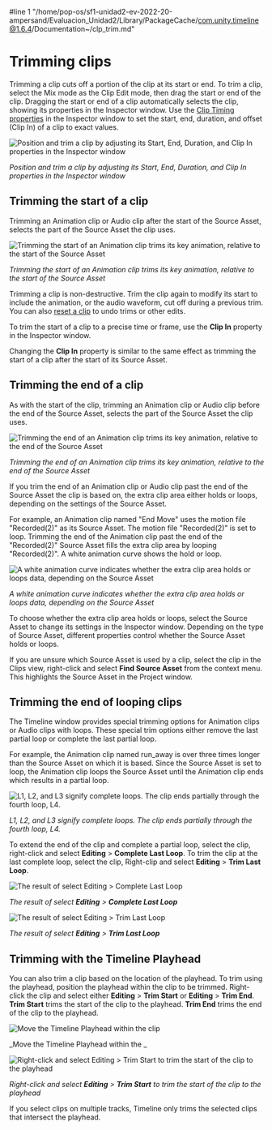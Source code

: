 #line 1 "/home/pop-os/sf1-unidad2-ev-2022-20-ampersand/Evaluacion_Unidad2/Library/PackageCache/com.unity.timeline@1.6.4/Documentation~/clp_trim.md"
# Trimming clips

Trimming a clip cuts off a portion of the clip at its start or end. To trim a clip, select the Mix mode as the Clip Edit mode, then drag the start or end of the clip. Dragging the start or end of a clip automatically selects the clip, showing its properties in the Inspector window. Use the [Clip Timing properties](insp_clp.md) in the Inspector window to set the start, end, duration, and offset (Clip In) of a clip to exact values.

![Position and trim a clip by adjusting its Start, End, Duration, and Clip In properties in the Inspector window](images/timeline_inspector_clip_timing.png)

_Position and trim a clip by adjusting its Start, End, Duration, and Clip In properties in the Inspector window_

## Trimming the start of a clip

Trimming an Animation clip or Audio clip after the start of the Source Asset, selects the part of the Source Asset the clip uses.

![Trimming the start of an Animation clip trims its key animation, relative to the start of the Source Asset](images/timeline_clip_trim_start_keys.png)

_Trimming the start of an Animation clip trims its key animation, relative to the start of the Source Asset_

Trimming a clip is non-destructive. Trim the clip again to modify its start to include the animation, or the audio waveform, cut off during a previous trim. You can also [reset a clip](clp_reset.md) to undo trims or other edits.

To trim the start of a clip to a precise time or frame, use the **Clip In** property in the Inspector window.

Changing the **Clip In** property is similar to the same effect as trimming the start of a clip after the start of its Source Asset.

## Trimming the end of a clip

As with the start of the clip, trimming an Animation clip or Audio clip before the end of the Source Asset, selects the part of the Source Asset the clip uses.

![Trimming the end of an Animation clip trims its key animation, relative to the end of the Source Asset](images/timeline_clip_trim_end_keys.png)

_Trimming the end of an Animation clip trims its key animation, relative to the end of the Source Asset_

If you trim the end of an Animation clip or Audio clip past the end of the Source Asset the clip is based on, the extra clip area either holds or loops, depending on the settings of the Source Asset.

For example, an Animation clip named "End Move" uses the motion file "Recorded(2)" as its Source Asset. The motion file "Recorded(2)" is set to loop. Trimming the end of the Animation clip past the end of the "Recorded(2)" Source Asset fills the extra clip area by looping "Recorded(2)". A white animation curve shows the hold or loop.

![A white animation curve indicates whether the extra clip area holds or loops data, depending on the Source Asset](images/timeline_clip_trim_loop.png)

_A white animation curve indicates whether the extra clip area holds or loops data, depending on the Source Asset_

To choose whether the extra clip area holds or loops, select the Source Asset to change its settings in the Inspector window. Depending on the type of Source Asset, different properties control whether the Source Asset holds or loops.

If you are unsure which Source Asset is used by a clip, select the clip in the Clips view, right-click and select **Find Source Asset** from the context menu. This highlights the Source Asset in the Project window.

## Trimming the end of looping clips

The Timeline window provides special trimming options for Animation clips or Audio clips with loops. These special trim options either remove the last partial loop or complete the last partial loop.

For example, the Animation clip named run_away is over three times longer than the Source Asset on which it is based. Since the Source Asset is set to loop, the Animation clip loops the Source Asset until the Animation clip ends which results in a partial loop.

![L1, L2, and L3 signify complete loops. The clip ends partially through the fourth loop, L4.](images/timeline_last_loop_before.png)

_L1, L2, and L3 signify complete loops. The clip ends partially through the fourth loop, L4._

To extend the end of the clip and complete a partial loop, select the clip, right-click and select **Editing** &gt; **Complete Last Loop**. To trim the clip at the last complete loop, select the clip, Right-clip and select **Editing** &gt; **Trim Last Loop**.

![The result of select Editing &gt; Complete Last Loop](images/timeline_last_loop_complete.png)

_The result of select **Editing** &gt; **Complete Last Loop**_

![The result of select Editing &gt; Trim Last Loop](images/timeline_last_loop_trim.png)

_The result of select **Editing** &gt; **Trim Last Loop**_

## Trimming with the Timeline Playhead

You can also trim a clip based on the location of the playhead. To trim using the playhead, position the playhead within the clip to be trimmed. Right-click the clip and select either **Editing** &gt; **Trim Start** or **Editing** &gt; **Trim End**. **Trim Start** trims the start of the clip to the playhead. **Trim End** trims the end of the clip to the playhead.

![Move the Timeline Playhead within the clip](images/timeline_playhead_trim_before.png)

_Move the Timeline Playhead within the _

![Right-click and select Editing &gt; Trim Start to trim the start of the clip to the playhead](images/timeline_playhead_trim_after.png)

_Right-click and select **Editing** &gt; **Trim Start** to trim the start of the clip to the playhead_

If you select clips on multiple tracks, Timeline only trims the selected clips that intersect the playhead.
